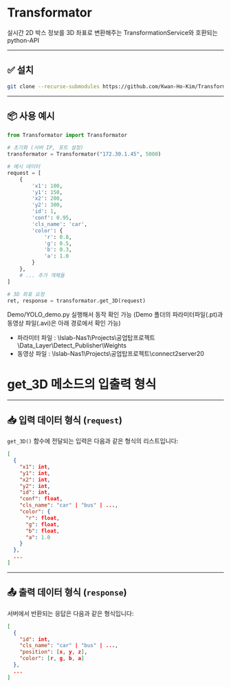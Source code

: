 # Transformator

실시간 2D 박스 정보를 3D 좌표로 변환해주는 TransformationService와 호환되는 python-API

---

## ✅ 설치

```bash
git clone --recurse-submodules https://github.com/Kwan-Ho-Kim/Transformator.git
```

---

## 📦 사용 예시

```python
from Transformator import Transformator

# 초기화 (서버 IP, 포트 설정)
transformator = Transformator("172.30.1.45", 5000)

# 예시 데이터
request = [
    {
        'x1': 100,
        'y1': 150,
        'x2': 200,
        'y2': 300,
        'id': 1,
        'conf': 0.95,
        'cls_name': 'car',
        'color': {
            'r': 0.8,
            'g': 0.5,
            'b': 0.3,
            'a': 1.0
        }
    },
    # ... 추가 객체들
]

# 3D 좌표 요청
ret, response = transformator.get_3D(request)
```
Demo/YOLO_demo.py 실행해서 동작 확인 가능 (Demo 폴더의 파라미터파일(.pt)과 동영상 파일(.avi)은 아래 경로에서 확인 가능)
 - 파라미터 파일 : \\Islab-Nas1\Projects\공업탑프로젝트\Data_Layer\Detect_Publisher\Weights
 - 동영상 파일 : \\Islab-Nas1\Projects\공업탑프로젝트\connect2server20

# get_3D 메소드의 입출력 형식
---

## 📥 입력 데이터 형식 (`request`)

`get_3D()` 함수에 전달되는 입력은 다음과 같은 형식의 리스트입니다:

```json
[
  {
    "x1": int,
    "y1": int,
    "x2": int,
    "y2": int,
    "id": int,
    "conf": float,
    "cls_name": "car" | "bus" | ...,
    "color": {
      "r": float,
      "g": float,
      "b": float,
      "a": 1.0
    }
  },
  ...
]
```

---

## 📤 출력 데이터 형식 (`response`)

서버에서 반환되는 응답은 다음과 같은 형식입니다:

```json
[
  {
    "id": int,
    "cls_name": "car" | "bus" | ...,
    "position": [x, y, z],
    "color": [r, g, b, a]
  },
  ...
]
```


